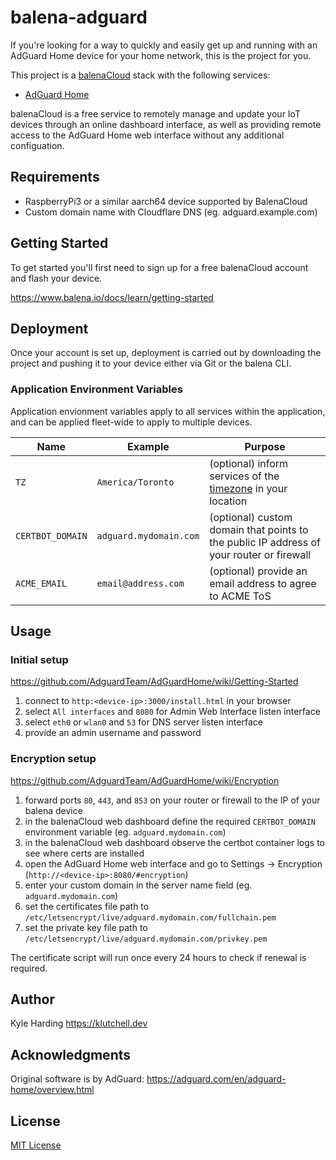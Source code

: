 # balena-adguard

If you're looking for a way to quickly and easily get up and running with an AdGuard Home device for your home network, this is the project for you.

This project is a [balenaCloud](https://www.balena.io/cloud) stack with the following services:

- [AdGuard Home](https://adguard.com/en/adguard-home/overview.html)

balenaCloud is a free service to remotely manage and update your IoT devices through an online dashboard interface, as well as providing remote access to the AdGuard Home web interface without any additional configuation.

## Requirements

- RaspberryPi3 or a similar aarch64 device supported by BalenaCloud
- Custom domain name with Cloudflare DNS (eg. adguard.example.com)

## Getting Started

To get started you'll first need to sign up for a free balenaCloud account and flash your device.

<https://www.balena.io/docs/learn/getting-started>

## Deployment

Once your account is set up, deployment is carried out by downloading the project and pushing it to your device either via Git or the balena CLI.

### Application Environment Variables

Application envionment variables apply to all services within the application, and can be applied fleet-wide to apply to multiple devices.

|Name|Example|Purpose|
|---|---|---|
|`TZ`|`America/Toronto`|(optional) inform services of the [timezone](https://en.wikipedia.org/wiki/List_of_tz_database_time_zones) in your location|
|`CERTBOT_DOMAIN`|`adguard.mydomain.com`|(optional) custom domain that points to the public IP address of your router or firewall|
|`ACME_EMAIL`|`email@address.com`|(optional) provide an email address to agree to ACME ToS|

## Usage

### Initial setup

<https://github.com/AdguardTeam/AdGuardHome/wiki/Getting-Started>

1. connect to `http:<device-ip>:3000/install.html` in your browser
2. select `All interfaces` and `8080` for Admin Web Interface listen interface
3. select `eth0` or `wlan0` and `53` for DNS server listen interface
4. provide an admin username and password

### Encryption setup

<https://github.com/AdguardTeam/AdGuardHome/wiki/Encryption>

1. forward ports `80`, `443`, and `853` on your router or firewall to the IP of your balena device
2. in the balenaCloud web dashboard define the required `CERTBOT_DOMAIN` environment variable (eg. `adguard.mydomain.com`)
3. in the balenaCloud web dashboard observe the certbot container logs to see where certs are installed
4. open the AdGuard Home web interface and go to Settings -> Encryption (`http://<device-ip>:8080/#encryption`)
5. enter your custom domain in the server name field (eg. `adguard.mydomain.com`)
6. set the certificates file path to `/etc/letsencrypt/live/adguard.mydomain.com/fullchain.pem`
7. set the private key file path to `/etc/letsencrypt/live/adguard.mydomain.com/privkey.pem`

The certificate script will run once every 24 hours to check if renewal is required.

## Author

Kyle Harding <https://klutchell.dev>

## Acknowledgments

Original software is by AdGuard: <https://adguard.com/en/adguard-home/overview.html>

## License

[MIT License](./LICENSE)

